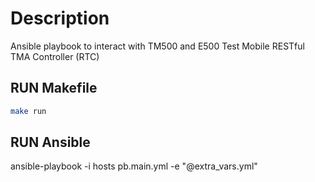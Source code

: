 # Description

Ansible playbook to interact with TM500 and E500 Test Mobile RESTful TMA Controller (RTC)

## RUN Makefile

```bash
make run 
```

## RUN Ansible

ansible-playbook -i hosts pb.main.yml -e "@extra_vars.yml"
